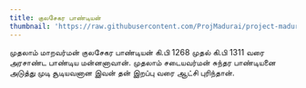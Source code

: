 ```yaml
---
title: குலசேகர பாண்டியன்
thumbnail: 'https://raw.githubusercontent.com/ProjMadurai/project-madurai-website/main/site/static/images/Man_icon.svg'
---
```


முதலாம் மாறவர்மன் குலசேகர பாண்டியன் கி.பி 1268 முதல் கி.பி 1311 வரை அரசாண்ட பாண்டிய மன்னனாவான். முதலாம் சடையவர்மன் சுந்தர பாண்டியனை அடுத்து முடி சூடியவனான இவன் தன் இறப்பு வரை ஆட்சி புரிந்தான்.
